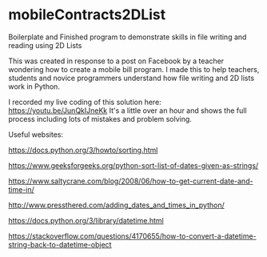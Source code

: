 # mobileContracts2DList
Boilerplate and Finished program to demonstrate skills in file writing and reading using 2D Lists

This was created in response to a post on Facebook by a teacher wondering how to create a mobile bill program. I made this to help teachers, students and novice programmers understand how file writing and 2D lists work in Python.

I recorded my live coding of this solution here: https://youtu.be/JunQkIJneKk It's a little over an hour and shows the full process including lots of mistakes and problem solving.

Useful websites: 

https://docs.python.org/3/howto/sorting.html

https://www.geeksforgeeks.org/python-sort-list-of-dates-given-as-strings/

https://www.saltycrane.com/blog/2008/06/how-to-get-current-date-and-time-in/

http://www.pressthered.com/adding_dates_and_times_in_python/

https://docs.python.org/3/library/datetime.html

https://stackoverflow.com/questions/4170655/how-to-convert-a-datetime-string-back-to-datetime-object
